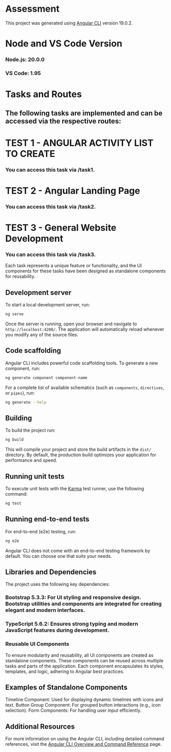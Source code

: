 # Assessment

This project was generated using [Angular CLI](https://github.com/angular/angular-cli) version 19.0.2.

# Node and VS Code Version
### Node.js: 20.0.0
### VS Code: 1.95
# Tasks and Routes

## The following tasks are implemented and can be accessed via the respective routes:

# TEST 1 - ANGULAR ACTIVITY LIST TO CREATE
### You can access this task via /task1.

# TEST 2 - Angular Landing Page

### You can access this task via /task2.

# TEST 3 - General Website Development
### You can access this task via /task3.

Each task represents a unique feature or functionality, and the UI components for these tasks have been designed as standalone components for reusability.

## Development server

To start a local development server, run:

```bash
ng serve
```

Once the server is running, open your browser and navigate to `http://localhost:4200/`. The application will automatically reload whenever you modify any of the source files.




## Code scaffolding

Angular CLI includes powerful code scaffolding tools. To generate a new component, run:

```bash
ng generate component component-name
```

For a complete list of available schematics (such as `components`, `directives`, or `pipes`), run:

```bash
ng generate --help
```

## Building

To build the project run:

```bash
ng build
```

This will compile your project and store the build artifacts in the `dist/` directory. By default, the production build optimizes your application for performance and speed.

## Running unit tests

To execute unit tests with the [Karma](https://karma-runner.github.io) test runner, use the following command:

```bash
ng test
```

## Running end-to-end tests

For end-to-end (e2e) testing, run:

```bash
ng e2e
```

Angular CLI does not come with an end-to-end testing framework by default. You can choose one that suits your needs.


## Libraries and Dependencies
The project uses the following key dependencies:

### Bootstrap 5.3.3: For UI styling and responsive design. Bootstrap utilities and components are integrated for creating elegant and modern interfaces.
###  TypeScript 5.6.2: Ensures strong typing and modern JavaScript features during development.
### Reusable UI Components
To ensure modularity and reusability, all UI components are created as standalone components. These components can be reused across multiple tasks and parts of the application. Each component encapsulates its styles, templates, and logic, adhering to Angular best practices.

## Examples of Standalone Components
Timeline Component: Used for displaying dynamic timelines with icons and text.
Button Group Component: For grouped button interactions (e.g., icon selection).
Form Components: For handling user input efficiently.

## Additional Resources

For more information on using the Angular CLI, including detailed command references, visit the [Angular CLI Overview and Command Reference](https://angular.dev/tools/cli) page.
